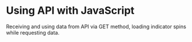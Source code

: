 # Using API with JavaScript
Receiving and using data from API via GET method, loading indicator spins while requesting data.
